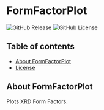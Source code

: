 # FormFactorPlot

![GitHub Release](https://img.shields.io/github/v/release/mhaefner-chem/FormFactorPlot?include_prereleases) ![GitHub License](https://img.shields.io/github/license/mhaefner-chem/FormFactorPlot)

## Table of contents

- [About FormFactorPlot](ABout)
- [License](#license)

## About FormFactorPlot
 Plots XRD Form Factors.

<!--stackedit_data:
eyJoaXN0b3J5IjpbMTQ5MzQyMTc1NiwtNTE5NDYwNTk4LC05OD
I4MjI4NzNdfQ==
-->